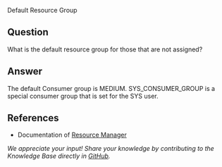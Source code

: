 Default Resource Group

## Question

What is the default resource group for those that are not assigned?

## Answer

The default Consumer group is MEDIUM. SYS_CONSUMER_GROUP is a special consumer group that is set for the SYS user. 

## References

* Documentation of [Resource Manager](https://docs.exasol.com/db/latest/database_concepts/resource_manager.htm)

*We appreciate your input! Share your knowledge by contributing to the Knowledge Base directly in [GitHub](https://github.com/exasol/public-knowledgebase).*

